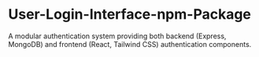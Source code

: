 # User-Login-Interface-npm-Package
A modular authentication system providing both backend (Express, MongoDB) and frontend (React, Tailwind CSS) authentication components.
